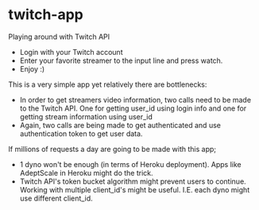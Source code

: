 # twitch-app
Playing around with Twitch API

- Login with your Twitch account
- Enter your favorite streamer to the input line and press watch.
- Enjoy :)

This is a very simple app yet relatively there are bottlenecks:
- In order to get streamers video information, two calls need to be made to the Twitch API. One for getting user_id using login info 
and one for getting stream information using user_id
- Again, two calls are being made to get authenticated and use authentication token to get user data.

If millions of requests a day are going to be made with this app;
- 1 dyno won't be enough (in terms of Heroku deployment). Apps like AdeptScale in Heroku might do the trick.
- Twitch API's token bucket algorithm might prevent users to continue. Working with multiple client_id's might be useful. 
I.E. each dyno might use different client_id.

